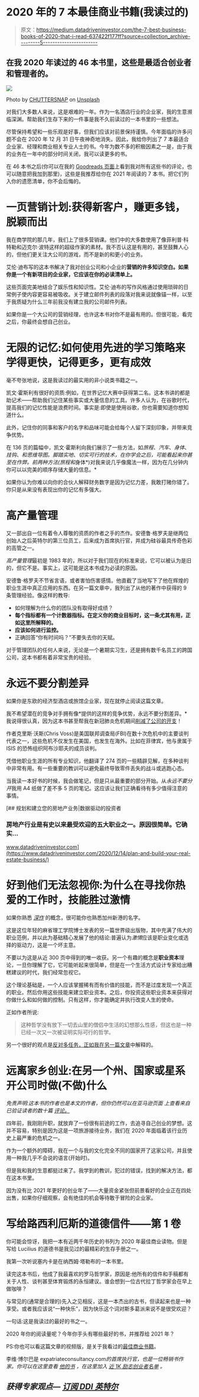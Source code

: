 # 2020 年的 7 本最佳商业书籍(我读过的)

> 原文：<https://medium.datadriveninvestor.com/the-7-best-business-books-of-2020-that-i-read-637422f177ff?source=collection_archive---------5----------------------->

## 在我 2020 年读过的 46 本书里，这些是最适合创业者和管理者的。

![](img/acf2893f08ae59e25c6402b955b4c455.png)

Photo by [CHUTTERSNAP](https://unsplash.com/@chuttersnap?utm_source=medium&utm_medium=referral) on [Unsplash](https://unsplash.com?utm_source=medium&utm_medium=referral)

对我们大多数人来说，这是艰难的一年。作为一名酒店行业的企业家，我的生意濒临深渊。帮助我们生存下来的一件事是我不久前读过的一本书里的一些想法。

尽管保持希望和一些乐观是好事，但我们应该对前景保持谨慎。今年面临的许多问题不会在 2020 年 12 月 31 日午夜神奇地消失。因此，我给你列出了 7 本最适合企业家、经理和商业相关专业人士的书。今年为数不多的积极因素之一是，由于我的业务在一年中的部分时间关闭，我可以读更多的书。

在 46 本书之后(你可以在我的 [Goodreads 页面](https://www.goodreads.com/author/show/19787406.Levi_Borba)上看到我对所有这些书的评论，也可以随意把我加到那里)，这些是我推荐给你在 2021 年阅读的 7 本书。把它们列入你的遗愿清单，你不会后悔的。

# 一页营销计划:获得新客户，赚更多钱，脱颖而出

我在商学院的那几年，我们上了很多营销课。他们中的大多数使用了像菲利普·科特勒和迈克尔·波特这样的超级作家的素材。我不否认这是有用的，甚至鼓舞人心的，但他们更关注大公司的游戏，而不是新的和更小的业务。

艾伦·迪布写的这本书解决了我对创业公司和小企业的**营销的许多知识空白。如果你是一个有新项目的企业家，它应该在你的必读清单上。**

这些页面完美地结合了娱乐性和知识性。艾伦·迪布的写作风格通过使用琐碎的日常例子使内容更容易被吸收。关于建立邮件列表的段落对我来说就像锚一样，以至于我质疑为什么三年前我没有建立我的公司邮件列表。

如果你是一个大公司的营销经理，也许这本书对你不是最有用的。但很可能，看完之后，你最终会想自己创业。

# 无限的记忆:如何使用先进的学习策略来学得更快，记得更多，更有成效

毫不夸张地说，这是我读过的最实用的非小说类书籍之一。

凯文·霍斯利有很好的资质:例如，在世界记忆大赛中获得第二名。这本书讲的都是助记术——帮助我们记住某些事实或大量信息的工具。许多人认为，在谷歌时代，提高我们的记忆性能是浪费时间。事实是:即使是使用谷歌，你也需要知道你想知道什么。

此外，记住你的同事和客户的名字和品味可能会给每个人留下深刻印象，并带来竞争优势。

在 136 页的篇幅中，凯文·霍斯利向我们展示了一些方法，如*旅程*、*汽车*、*身体*、*挂钩、*和*思维导图。脚踏实地、切实可行的技术，在你学会之后，可能看起来你甚至在作弊。前两种方法(*旅程*和*身体*)对我来说几乎像魔法一样，因为在几分钟内你可以以完美的顺序存储大量的信息。*

如果你认为你难以向你的合伙人解释财务数字是因为记忆力差，我敢打赌你错了。你只是从来没有表现出你的记忆有多强大。

# 高产量管理

又一部出自一位有着令人尊敬的资质的作者之手的杰作。安德鲁·格罗夫是继两位创始人之后英特尔的第三位员工，后来成为首席执行官，并成为硅谷最具传奇色彩的高管之一。

*高产量管理*最初是 1983 年的，所以对于我们现在的标准来说，它可以被认为是旧的，但它不是。事实上，这可能是这本书成为必读的原因。

安德鲁·格罗夫不节省言语，或者害怕伤害感情。他直截了当地写下了他在辉煌的职业生涯中真正应用的东西。在另一篇文章中，我列出了从他的著作中获得的 9 条管理经验。像这样的教导:

*   如何理解为什么你的团队没有取得好成绩？
*   **每个指标都有一个计数器指标。在定义你的商业目标时，这一条尤其有用，正如这里所解释的。**
*   **应该如何进行监控。**
*   正确回答“你有时间吗？”不要失去你的天赋。

对于管理团队的任何人来说，无论是一个暑期实习生，还是拥有数千名员工的跨国公司，这本书都有着非常宝贵的经验。

# 永远不要分割差异

如果你是东欧的经济型酒店或旅馆企业家，现在就停止阅读这篇文章。

我不希望潜在的竞争对手拥有像*提供的这样的竞争优势，永远不要分割差异。*我说得很认真，因为这本书甚至帮我在新冠肺炎危机期间[削减了公司的开支](https://medium.com/makingofamillionaire/this-former-fbi-negotiator-have-essential-lessons-for-entrepreneurs-fecfb6788fe5)！

作者克里斯·沃斯(Chris Voss)是美国联邦调查局(FBI)在数十次危机中的主要谈判代表之一，这些危机不仅发生在美国，也发生在海外。比如在菲律宾，他与隶属于 ISIS 的恐怖组织阿布沙耶夫的成员谈判。

凭借他职业生涯的所有专业知识，他翻译了 274 页的一些精辟见解，在多种谈判中非常有用。有一些重要的教训可以避免最终导致零件丢失的战斗或逃跑心态。

当我读一本好书的时候，我会做笔记，但是只从最重要的部分开始。从*永远不要分开*我用 A4 纸做了差不多 5 页的笔记。这应该让我们正确看待有多少值得注意的事情。

[](https://www.datadriveninvestor.com/2020/12/14/plan-and-build-your-real-estate-business/) [## 规划和建立您的房地产业务|数据驱动的投资者

### 房地产行业是有史以来最受欢迎的五大职业之一。原因很简单。它确实…

www.datadriveninvestor.com](https://www.datadriveninvestor.com/2020/12/14/plan-and-build-your-real-estate-business/) 

# 好到他们无法忽视你:为什么在寻找你热爱的工作时，技能胜过激情

如果你熟悉 [*深作*](https://medium.com/the-ascent/how-deep-work-can-turn-you-into-a-productive-beast-20c5d1479f5) 的概念，很可能你也熟悉加州新港的名字。

这是这位年轻的麻省理工学院博士发表的另一篇世界级出版物，其中充满了伟大的职业范例，并以此为基础精心发展了他的结论:普遍认为*激情*应该是职业变化或选择的驱动力，这是一个坏主意。

不要以为这是从近 300 页中得到的唯一收获。另一个有趣的概念是**职业资本**理论，一旦你理解了它，它可能听起来很简单，但是在一个生活方式设计专家给出糟糕建议的时代，我们经常忽视它。

这个理论基础是，一个人应该掌握稀有而有价值的技能，而不是过度发现一个真正的职业。然后你用这些技能来建立职业资本。之后，你投资这些职业资本来获得对你做什么和如何做的控制。只有这样，你才能确定并执行改变人生的使命。

正如作者所说:

> 这种哲学没有放下一切去山里的僧侣中生活的幻想那么性感，但这也是一种已经一次又一次被证明实际可行的哲学。

另一个很好的观点是[反对多任务，正如我在另一篇文章](https://medium.com/makingofamillionaire/why-you-should-stop-multitasking-now-d267eca32520)中解释的。

# 远离家乡创业:在另一个州、国家或星系开公司时做(不做)什么

*免责声明:这本书的作者也是本文的作者，但你仍然可以在亚马逊页面* *上查看来自已验证读者的数十篇* [*评论。*](https://www.amazon.com/Starting-Your-Own-Business-Home/dp/B08L4FL9L4/ref=tmm_pap_swatch_0?_encoding=UTF8&qid=&sr=)

四年前，我刚刚升职，就放弃了一份很有前途的工作，去追寻自己创业的梦想。这并不容易，特别是因为这是一项旅游接待业务，我们在 2020 年面临着该行业历史上最严重的危机之一。

作为一个额外的障碍，我在一个与我的文化完全不同的国家开了这家公司，并且使用一种我几乎不会说的语言(开始时)。

但是我和我的生意都挺过来了。我学到的教训，犯过的错误，找到的解决方法，都在这本书里。

因为没有比 2021 年更好的创业年了——大量资金紧张但前景看好的企业正在四处出售，如果你仔细观察，会有绝佳的机会等待敢于冒险的企业家。

# 写给路西利厄斯的道德信件——第 1 卷

你可能会惊讶，我把一本有近两千年历史的书列为 2020 年最佳商业读物。但是写给 Lucilius 的道德书是我见过的最精彩的生存手册之一。

我第一次听说塞内卡是在纳西姆·塔勒布的一本书里。

读完这本书后，他成了我最喜欢的罗马哲学家，原因是:他所有的信件和手稿都有关于人性、谈判甚至体育锻炼的永恒建议。谁会想到一位古代拉丁哲学家会在早上做咖啡？

与常见的(通常是合理的)先入之见相反，这是一本杰出的古书，但读起来也是一种享受。或者我应该说“一种快乐”，因为快乐这个词对斯多葛派来说不是很受欢迎？

一句话:这是我读过的最好的书之一。

2020 年你的阅读量呢？今年你手头有哪些最好的书，并推荐给 2021 年？

PS:你也可以看这篇文章的视频版，是关于我看过的[最佳商业书籍](https://www.youtube.com/watch?v=F2YHy72y9xg)。

李维·博尔巴是 expatriateconsultancy.com[](https://expatriateconsultancy.com/)**的首席执行官，也是一位畅销书作家。你可以在这里查看* [*他的书*](https://www.amazon.com/Levi-Borba/e/B082X6GSZF?ref_=dbs_p_ebk_r00_abau_000000) *，在这里加入* [*近 1K 励志创业者名单*](https://expatriateconsultancy.com/travel_hacks/) *。**

## *获得专家观点— [订阅 DDI 英特尔](https://datadriveninvestor.com/ddi-intel)*